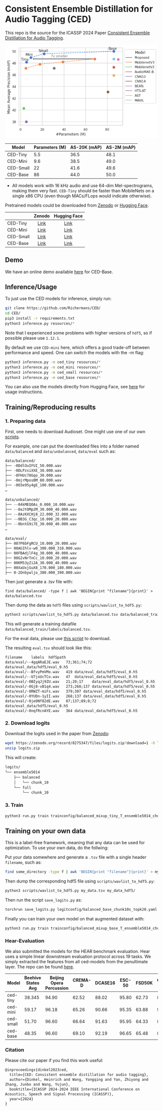 # Consistent Ensemble Distillation for Audio Tagging (CED)

This repo is the source for the ICASSP 2024 Paper [Consistent Ensemble Distillation for Audio Tagging](https://arxiv.org/abs/2308.11957). 


![Framework](figures/plot_performance.png)


| Model | Parameters (M) | AS-20K (mAP) | AS-2M (mAP) |
|------|-------|-------|-------|
| CED-Tiny | 5.5   | 36.5  | 48.1  |
| CED-Mini | 9.6    | 38.5  | 49.0  |
| CED-Small| 22    | 41.6  | 49.6  |
| CED-Base | 86    | 44.0  | 50.0  |


* All models work with 16 kHz audio and use 64-dim Mel-spectrograms, making them very fast. `CED-Tiny` should be faster than MobileNets on a single x86 CPU (even though MACs/FLops would indicate otherwise).

Pretrained models could be downloaded from [Zenodo](https://zenodo.org/record/8275347) or [Hugging Face](https://huggingface.co/mispeech).


|  | Zenodo | Hugging Face |
|------|:-------:|:-------:|
| CED-Tiny | [Link](https://zenodo.org/record/8275347/files/audiotransformer_tiny_mAP_4814.pt?download=1) | [Link](https://huggingface.co/mispeech/ced-tiny) |
| CED-Mini | [Link](https://zenodo.org/record/8275347/files/audiotransformer_mini_mAP_4896.pt?download=1) | [Link](https://huggingface.co/mispeech/ced-mini) |
| CED-Small| [Link](https://zenodo.org/record/8275319/files/audiotransformer_small_mAP_4958.pt?downloa)   | [Link](https://huggingface.co/mispeech/ced-small)|
| CED-Base | [Link](https://zenodo.org/record/8275347/files/audiotransformer_base_mAP_4999.pt?download=1) | [Link](https://huggingface.co/mispeech/ced-base) |


## Demo

We have an online demo available [here](https://huggingface.co/spaces/mispeech/ced-base) for CED-Base.

## Inference/Usage


To just use the CED models for inference, simply run:

```bash
git clone https://github.com/Richermans/CED/
cd CED/
pip3 install -r requirements.txt
python3 inference.py resources/*
```


Note that I experienced some problems with higher versions of `hdf5`, so if possible please use `1.12.1`.

By default we use `CED-mini` here, which offers a good trade-off between performance and speed.
One can switch the models with the -m flag:

```bash
python3 inference.py -m ced_tiny resources/*
python3 inference.py -m ced_mini resources/*
python3 inference.py -m ced_small resources/*
python3 inference.py -m ced_base resources/*

```

You can also use the models directly from Hugging Face, see [here](https://huggingface.co/mispeech/ced-base) for usage instructions.

## Training/Reproducing results


### 1. Preparing data


First, one needs to download Audioset. One might use one of our own [scripts](https://github.com/RicherMans/SAT/blob/main/datasets/audioset/1_download_audioset.sh).

For example, one can put the downloaded files into a folder named `data/balanced` and `data/unbalanced`, `data/eval` such as:

```
data/balanced/
├── -0DdlOuIFUI_50.000.wav
├── -0DLPzsiXXE_30.000.wav
├── -0FHUc78Gqo_30.000.wav
├── -0mjrMposBM_80.000.wav
├── -0O3e95y4gE_100.000.wav
…

data/unbalanced/
├── --04kMEQOAs_0.000_10.000.wav
├── --0aJtOMp2M_30.000_40.000.wav
├── --0AzKXCHj8_22.000_32.000.wav
├── --0B3G_C3qc_10.000_20.000.wav
├── --0bntG9i7E_30.000_40.000.wav
…

data/eval/
├── 007P6bFgRCU_10.000_20.000.wav
├── 00AGIhlv-w0_300.000_310.000.wav
├── 00FBAdjlF4g_30.000_40.000.wav
├── 00G2vNrTnCc_10.000_20.000.wav
├── 00KM53yZi2A_30.000_40.000.wav
├── 00XaUxjGuX8_170.000_180.000.wav
├── 0-2Onbywljo_380.000_390.000.wav

```

Then just generate a .tsv file with:

```
find data/balanced/ -type f | awk 'BEGIN{print "filename"}{print}' > data/balanced.tsv
```


Then dump the data as `hdf5` files using `scripts/wavlist_to_hdf5.py`:


```bash
python3 scripts/wavlist_to_hdf5.py data/balanced.tsv data/balanced_train/
```

This will generate a training datafile `data/balanced_train/labels/balanced.tsv`.


For the eval data, please use [this script](https://github.com/RicherMans/SAT/blob/main/datasets/audioset/1_download_audioset.sh) to download.

The resulting `eval.tsv` should look like this:

```
filename	labels	hdf5path
data/eval/--4gqARaEJE.wav	73;361;74;72	data/eval_data/hdf5/eval_0.h5
data/eval/--BfvyPmVMo.wav	419	data/eval_data/hdf5/eval_0.h5
data/eval/--U7joUcTCo.wav	47	data/eval_data/hdf5/eval_0.h5
data/eval/-0BIyqJj9ZU.wav	21;20;17	data/eval_data/hdf5/eval_0.h5
data/eval/-0Gj8-vB1q4.wav	273;268;137	data/eval_data/hdf5/eval_0.h5
data/eval/-0RWZT-miFs.wav	379;307	data/eval_data/hdf5/eval_0.h5
data/eval/-0YUDn-1yII.wav	268;137	data/eval_data/hdf5/eval_0.h5
data/eval/-0jeONf82dE.wav	87;137;89;0;72	data/eval_data/hdf5/eval_0.h5
data/eval/-0nqfRcnAYE.wav	364	data/eval_data/hdf5/eval_0.h5
```


### 2. Download logits

Download the logits used in the paper from [Zenodo](https://zenodo.org/record/8275347/files/logits.zip?download=1):

```bash
wget https://zenodo.org/record/8275347/files/logits.zip?download=1 -O logits.zip
unzip logits.zip
```

This will create:

```bash
logits/
└── ensemble5014
    ├── balanced
    │   └── chunk_10
    └── full
        └── chunk_10
```


### 3. Train



```bash
python3 run.py train trainconfig/balanced_mixup_tiny_T_ensemble5014_chunk10.yaml
```



## Training on your own data

This is a label-free framework, meaning that any data can be used for optimization.
To use your own data, do the follwing:

Put your data somewhere and generate a `.tsv` file with a single header `filename`, such as:

```bash
find some_directory -type f | awk 'BEGIN{print "filename"}{print}' > my_data.tsv
```

Then dump the corresponding hdf5 file using `scripts/wavlist_to_hdf5.py`:


```bash
python3 scripts/wavlist_to_hdf5.py my_data.tsv my_data_hdf5/
```

Then run the script `save_logits.py` as:

```bash
torchrun save_logits.py logitconfig/balanced_base_chunk10s_topk20.yaml --train_data my_data_hdf5/labels/my_data.tsv
```


Finally you can train your own model on that augmented dataset with:

```bash
python3 run.py train trainconfig/balanced_mixup_base_T_ensemble5014_chunk10.yaml --logitspath YOUR_LOGITS_PATH --train_data YOUR_TRAIN_DATA.tsv
```

### Hear-Evaluation

We also submitted the models for the HEAR benchmark evaluation.
Hear uses a simple linear downstream evaluation protocol across 19 tasks. 
We simply extracted the features from all ced-models from the penultimate layer.
The repo can be found [here](https://github.com/RicherMans/HEAR_CED).

| Model                                      | Beehive States Avg | Beijing Opera Percussion | CREMA-D | DCASE16 | ESC-50 | FSD50K | GTZAN Genre | GTZAN Music Speech | Gunshot Triangulation | LibriCount | MAESTRO 5hr | Mridangam Stroke | Mridangam Tonic | NSynth Pitch 50hr | NSynth Pitch 5hr | Speech Commands 5hr | Speech Commands Full | Vocal Imitations | VoxLingua107 Top10 |
|--------------------------------------------|--------------------|--------------------------|---------|---------|--------|--------|-------------|-------------------|----------------------|------------|-------------|------------------|------------------|-------------------|-----------------|--------------------|---------------------|-----------------|--------------------|
| ced-tiny | 38.345             | 94.90                    | 62.52   | 88.02   | 95.80  | 62.73  | 89.20       | 93.01             | 91.67                | 61.26      | 4.81        | 96.13            | 90.74            | 69.19             | 44.00           | 70.53              | 77.10               | 19.18           | 33.64              |
| ced-mini     | 59.17              | 96.18                    | 65.26   | 90.66   | 95.35  | 63.88  | 90.30       | 94.49             | 86.01                | 64.02      | 8.29        | 96.56            | 93.32            | 75.20             | 55.60           | 77.38              | 81.96               | 20.37           | 34.67              |
| ced-small     | 51.70              | 96.60                    | 66.64   | 91.63   | 95.95  | 64.33  | 89.50       | 91.22             | 93.45                | 65.59      | 10.96       | 96.82            | 93.94            | 79.95             | 60.20           | 80.92              | 85.19               | 21.92           | 36.53              |
| ced-base      | 48.35              | 96.60                    | 69.10   | 92.19   | 96.65  | 65.48  | 88.60       | 94.36             | 89.29                | 67.85      | 14.76       | 97.43            | 96.55            | 82.81             | 68.20           | 86.93              | 89.67               | 22.69           | 38.57              |


### Citation
Please cite our paper if you find this work useful:

```bibtext
@inproceedings{dinkel2023ced,
  title={CED: Consistent ensemble distillation for audio tagging},
  author={Dinkel, Heinrich and Wang, Yongqing and Yan, Zhiyong and Zhang, Junbo and Wang, Yujun},
  booktitle={ICASSP 2024-2024 IEEE International Conference on Acoustics, Speech and Signal Processing (ICASSP)},
  year={2024}
}
```
